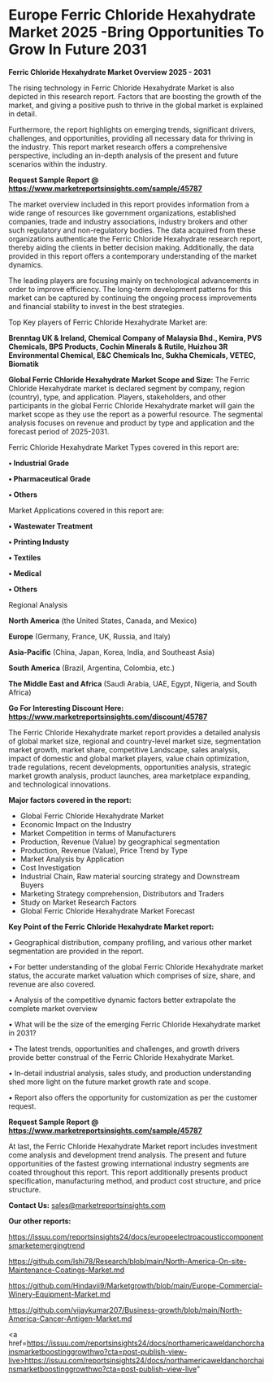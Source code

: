 # Europe Ferric Chloride Hexahydrate Market 2025 -Bring Opportunities To Grow In Future 2031

<Strong> Ferric Chloride Hexahydrate Market Overview 2025 - 2031</strong>

The rising technology in Ferric Chloride Hexahydrate Market is also depicted in this research report. Factors that are boosting the growth of the market, and giving a positive push to thrive in the global market is explained in detail.

Furthermore, the report highlights on emerging trends, significant drivers, challenges, and opportunities, providing all necessary data for thriving in the industry. This report market research offers a comprehensive perspective, including an in-depth analysis of the present and future scenarios within the industry.

<strong>Request Sample Report @ <a href=https://www.marketreportsinsights.com/sample/45787>https://www.marketreportsinsights.com/sample/45787</a></strong>

The market overview included in this report provides information from a wide range of resources like government organizations, established companies, trade and industry associations, industry brokers and other such regulatory and non-regulatory bodies. The data acquired from these organizations authenticate the Ferric Chloride Hexahydrate research report, thereby aiding the clients in better decision making. Additionally, the data provided in this report offers a contemporary understanding of the market dynamics.

The leading players are focusing mainly on technological advancements in order to improve efficiency. The long-term development patterns for this market can be captured by continuing the ongoing process improvements and financial stability to invest in the best strategies.

Top Key players of Ferric Chloride Hexahydrate Market are:

<strong>Brenntag UK & Ireland, Chemical Company of Malaysia Bhd., Kemira, PVS Chemicals, BPS Products, Cochin Minerals & Rutile, Huizhou 3R Environmental Chemical, E&C Chemicals Inc, Sukha Chemicals, VETEC, Biomatik</strong>

<strong><b>Global Ferric Chloride Hexahydrate Market Scope and Size:</b></strong>
The Ferric Chloride Hexahydrate market is declared segment by company, region (country), type, and application. Players, stakeholders, and other participants in the global Ferric Chloride Hexahydrate market will gain the market scope as they use the report as a powerful resource. The segmental analysis focuses on revenue and product by type and application and the forecast period of 2025-2031.

Ferric Chloride Hexahydrate Market Types covered in this report are:

<strong>•  Industrial Grade

•  Pharmaceutical Grade

•  Others</strong>

Market Applications covered in this report are:

<strong>•  Wastewater Treatment

•  Printing Industy

•  Textiles

•  Medical

•  Others</strong> 

Regional Analysis

<strong>North America</strong> (the United States, Canada, and Mexico)

<strong>Europe</strong> (Germany, France, UK, Russia, and Italy)

<strong>Asia-Pacific</strong> (China, Japan, Korea, India, and Southeast Asia)

<strong>South America</strong> (Brazil, Argentina, Colombia, etc.)

<strong>The Middle East and Africa</strong> (Saudi Arabia, UAE, Egypt, Nigeria, and South Africa)

<strong>Go For Interesting Discount Here: <a href=https://www.marketreportsinsights.com/discount/45787>https://www.marketreportsinsights.com/discount/45787</a></strong>

The Ferric Chloride Hexahydrate market report provides a detailed analysis of global market size, regional and country-level market size, segmentation market growth, market share, competitive Landscape, sales analysis, impact of domestic and global market players, value chain optimization, trade regulations, recent developments, opportunities analysis, strategic market growth analysis, product launches, area marketplace expanding, and technological innovations.

<strong><b>Major factors covered in the report:</b></strong>
<ul>
  <li>Global Ferric Chloride Hexahydrate Market </li>
  <li>Economic Impact on the Industry</li>
  <li>Market Competition in terms of Manufacturers</li>
  <li>Production, Revenue (Value) by geographical segmentation</li>
  <li>Production, Revenue (Value), Price Trend by Type</li>
  <li>Market Analysis by Application</li>
  <li>Cost Investigation</li>
  <li>Industrial Chain, Raw material sourcing strategy and Downstream Buyers</li>
  <li>Marketing Strategy comprehension, Distributors and Traders</li>
  <li>Study on Market Research Factors</li>
  <li>Global Ferric Chloride Hexahydrate Market Forecast</li>
</ul>

<strong><b>Key Point of the Ferric Chloride Hexahydrate Market report:</b></strong>

• Geographical distribution, company profiling, and various other market segmentation are provided in the report.

• For better understanding of the global Ferric Chloride Hexahydrate market status, the accurate market valuation which comprises of size, share, and revenue are also covered.

• Analysis of the competitive dynamic factors better extrapolate the complete market overview

• What will be the size of the emerging Ferric Chloride Hexahydrate market in 2031?

• The latest trends, opportunities and challenges, and growth drivers provide better construal of the Ferric Chloride Hexahydrate Market.

• In-detail industrial analysis, sales study, and production understanding shed more light on the future market growth rate and scope.

• Report also offers the opportunity for customization as per the customer request.

<strong>Request Sample Report @ <a href=https://www.marketreportsinsights.com/sample/45787>https://www.marketreportsinsights.com/sample/45787</a></strong>

At last, the Ferric Chloride Hexahydrate Market report includes investment come analysis and development trend analysis. The present and future opportunities of the fastest growing international industry segments are coated throughout this report. This report additionally presents product specification, manufacturing method, and product cost structure, and price structure.

<strong>Contact Us:</strong>
sales@marketreportsinsights.com

<strong>Our other reports:</strong>

<a href=https://issuu.com/reportsinsights24/docs/europeelectroacousticcomponentsmarketemergingtrend>https://issuu.com/reportsinsights24/docs/europeelectroacousticcomponentsmarketemergingtrend</a>

<a href=https://github.com/Ishi78/Research/blob/main/North-America-On-site-Maintenance-Coatings-Market.md>https://github.com/Ishi78/Research/blob/main/North-America-On-site-Maintenance-Coatings-Market.md</a>

<a href=https://github.com/Hindavii9/Marketgrowth/blob/main/Europe-Commercial-Winery-Equipment-Market.md>https://github.com/Hindavii9/Marketgrowth/blob/main/Europe-Commercial-Winery-Equipment-Market.md</a>

<a href=https://github.com/vijaykumar207/Business-growth/blob/main/North-America-Cancer-Antigen-Market.md>https://github.com/vijaykumar207/Business-growth/blob/main/North-America-Cancer-Antigen-Market.md</a>

<a href=https://issuu.com/reportsinsights24/docs/northamericaweldanchorchainsmarketboostinggrowthwo?cta=post-publish-view-live>https://issuu.com/reportsinsights24/docs/northamericaweldanchorchainsmarketboostinggrowthwo?cta=post-publish-view-live</a>"
